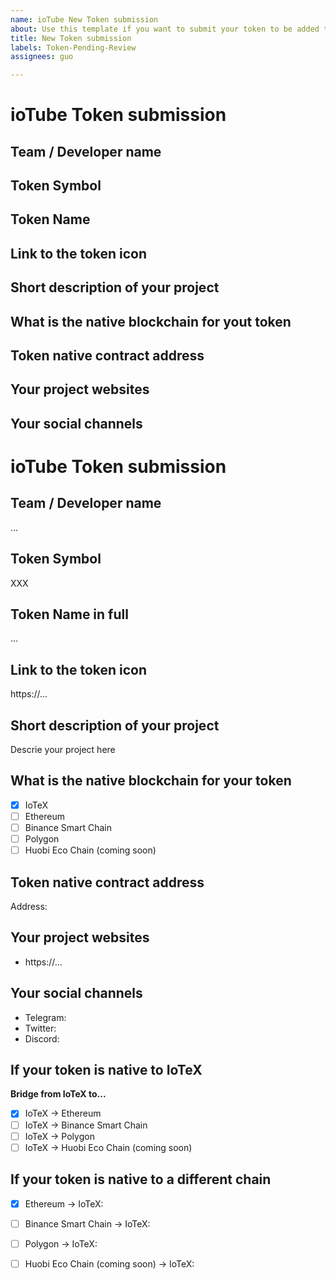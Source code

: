 ```yaml
---
name: ioTube New Token submission
about: Use this template if you want to submit your token to be added to ioTube
title: New Token submission
labels: Token-Pending-Review
assignees: guo

---
```


# ioTube Token submission

<!--
## Introduction

ioTube is a two-way, multi-asset, cross-chain protocol bridging IoTeX 
to other blockchains such as Ethereum, Binance Smart Chain, Polygon, and others. 
Anyone can submit their token to be added to ioTube: if you deployed a token 
on IoTeX, you can make your dApp cross-chain and reach the audience of other 
popular chains. Likewise, if you have deployed your token on Ethereum or any 
blockchain other than IoTeX, thanks to ioTube you can extend your dApp to the 
IoTeX ecosystem, taking advantage of the 5-second tx confirmations, ultra-low fees,
and access other unique IoTeX features like real-world IoT data oracles, etc..

## Guidelines for tokens
We will only take into consideration projects that show clear signs of activity: 
either traffic on the network, activity on GitHub, or community buzz.

- The icon should be small, square, but high resolution, ideally a vector/svg.
- Make sure your website includes a detailed explanation of project and the token contract address.
- No Profanity in token name, token description, etc.

Please fill the data below for us to review your submission and reach out to you 
for more information.
-->
## Team / Developer name

## Token Symbol

## Token Name

## Link to the token icon

## Short description of your project

## What is the native blockchain for yout token

## Token native contract address

## Your project websites

## Your social channels

# ioTube Token submission

<!--
## Introduction

ioTube is a two-way, multi-asset, cross-chain protocol bridging IoTeX 
to other blockchains such as Ethereum, Binance Smart Chain, Polygon, and others. 
Anyone can submit their token to be added to ioTube: if you deployed a token 
on IoTeX, you can make your dApp cross-chain and reach the audience of other 
popular chains. Likewise, if you have deployed your token on Ethereum or any 
blockchain other than IoTeX, thanks to ioTube you can extend your dApp to the 
IoTeX ecosystem, taking advantage of the 5-second tx confirmations, ultra-low fees,
and access other unique IoTeX features like real-world IoT data oracles, etc..

## Guidelines for tokens
We will only take into consideration projects that show clear signs of activity: 
either traffic on the network, activity on GitHub, or community buzz.

- The icon should be small, square, but high resolution, ideally a vector/svg.
- Make sure your website includes a detailed explanation of project and the token contract address.
- No Profanity in token name, token description, etc.

Please fill the data below for us to review your submission and reach out to you 
for more information.
-->
## Team / Developer name
...

## Token Symbol
XXX

## Token Name in full
...

## Link to the token icon
https://...

## Short description of your project
Descrie your project here

## What is the native blockchain for your token
* [x] IoTeX
* [ ] Ethereum
* [ ] Binance Smart Chain
* [ ] Polygon
* [ ] Huobi Eco Chain (coming soon)

## Token native contract address
Address:

## Your project websites
- https://...

## Your social channels
- Telegram:
- Twitter:
- Discord:

## If your token is native to IoTeX
<!-- If your token is *not* native to IoTeX, please skip this section and move to the next one. -->

<!-- Select which chains you want to bridge to -->
**Bridge from IoTeX to...**
* [x] IoTeX → Ethereum
* [ ] IoTeX → Binance Smart Chain
* [ ] IoTeX → Polygon
* [ ] IoTeX → Huobi Eco Chain (coming soon)

## If your token is native to a different chain
<!-- Please select the tokens you want to bridge to IoTeX, along with the contract address for each one -->

* [x] Ethereum → IoTeX: <token contract address on Ethereum>
* [ ] Binance Smart Chain → IoTeX: <token contract address on BSC>
* [ ] Polygon → IoTeX: <token contract address on Polygon>
* [ ] Huobi Eco Chain (coming soon) → IoTeX: <token contract address on HEC> 

